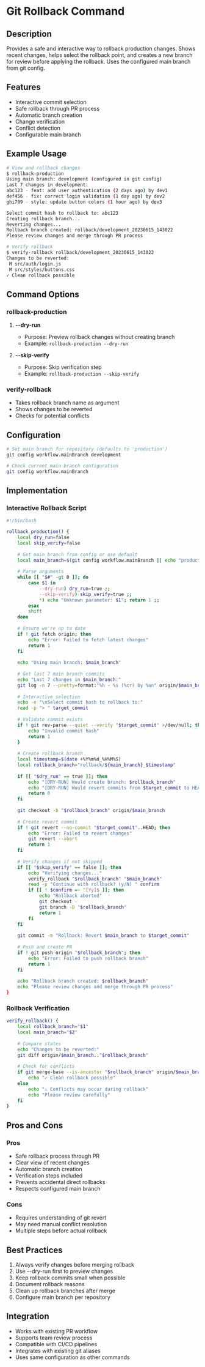 # Git Rollback Command

## Description
Provides a safe and interactive way to rollback production changes. Shows recent changes, helps select the rollback point, and creates a new branch for review before applying the rollback. Uses the configured main branch from git config.

## Features
- Interactive commit selection
- Safe rollback through PR process
- Automatic branch creation
- Change verification
- Conflict detection
- Configurable main branch

## Example Usage
```bash
# View and rollback changes
$ rollback-production
Using main branch: development (configured in git config)
Last 7 changes in development:
abc123 - feat: add user authentication (2 days ago) by dev1
def456 - fix: correct login validation (1 day ago) by dev2
ghi789 - style: update button colors (1 hour ago) by dev3

Select commit hash to rollback to: abc123
Creating rollback branch...
Reverting changes...
Rollback branch created: rollback/development_20230615_143022
Please review changes and merge through PR process

# Verify rollback
$ verify-rollback rollback/development_20230615_143022
Changes to be reverted:
 M src/auth/login.js
 M src/styles/buttons.css
✓ Clean rollback possible
```

## Command Options

### rollback-production
1. **--dry-run**
   - Purpose: Preview rollback changes without creating branch
   - Example: `rollback-production --dry-run`

2. **--skip-verify**
   - Purpose: Skip verification step
   - Example: `rollback-production --skip-verify`

### verify-rollback
- Takes rollback branch name as argument
- Shows changes to be reverted
- Checks for potential conflicts

## Configuration
```bash
# Set main branch for repository (defaults to 'production')
git config workflow.mainBranch development

# Check current main branch configuration
git config workflow.mainBranch
```

## Implementation

### Interactive Rollback Script
```bash
#!/bin/bash

rollback_production() {
    local dry_run=false
    local skip_verify=false
    
    # Get main branch from config or use default
    local main_branch=$(git config workflow.mainBranch || echo "production")
    
    # Parse arguments
    while [[ "$#" -gt 0 ]]; do
        case $1 in
            --dry-run) dry_run=true ;;
            --skip-verify) skip_verify=true ;;
            *) echo "Unknown parameter: $1"; return 1 ;;
        esac
        shift
    done
    
    # Ensure we're up to date
    if ! git fetch origin; then
        echo "Error: Failed to fetch latest changes"
        return 1
    fi
    
    echo "Using main branch: $main_branch"
    
    # Get last 7 main branch commits
    echo "Last 7 changes in $main_branch:"
    git log -n 7 --pretty=format:"%h - %s (%cr) by %an" origin/$main_branch
    
    # Interactive selection
    echo -e "\nSelect commit hash to rollback to:"
    read -p "> " target_commit
    
    # Validate commit exists
    if ! git rev-parse --quiet --verify "$target_commit" >/dev/null; then
        echo "Invalid commit hash"
        return 1
    }
    
    # Create rollback branch
    local timestamp=$(date +%Y%m%d_%H%M%S)
    local rollback_branch="rollback/${main_branch}_$timestamp"
    
    if [[ "$dry_run" == true ]]; then
        echo "[DRY-RUN] Would create branch: $rollback_branch"
        echo "[DRY-RUN] Would revert commits from $target_commit to HEAD"
        return 0
    fi
    
    git checkout -b "$rollback_branch" origin/$main_branch
    
    # Create revert commit
    if ! git revert --no-commit "$target_commit"..HEAD; then
        echo "Error: Failed to revert changes"
        git revert --abort
        return 1
    fi
    
    # Verify changes if not skipped
    if [[ "$skip_verify" == false ]]; then
        echo "Verifying changes..."
        verify_rollback "$rollback_branch" "$main_branch"
        read -p "Continue with rollback? (y/N) " confirm
        if [[ ! $confirm =~ ^[Yy]$ ]]; then
            echo "Rollback aborted"
            git checkout -
            git branch -D "$rollback_branch"
            return 1
        fi
    fi
    
    git commit -m "Rollback: Revert $main_branch to $target_commit"
    
    # Push and create PR
    if ! git push origin "$rollback_branch"; then
        echo "Error: Failed to push rollback branch"
        return 1
    fi
    
    echo "Rollback branch created: $rollback_branch"
    echo "Please review changes and merge through PR process"
}
```

### Rollback Verification
```bash
verify_rollback() {
    local rollback_branch="$1"
    local main_branch="$2"
    
    # Compare states
    echo "Changes to be reverted:"
    git diff origin/$main_branch.."$rollback_branch"
    
    # Check for conflicts
    if git merge-base --is-ancestor "$rollback_branch" origin/$main_branch; then
        echo "✓ Clean rollback possible"
    else
        echo "⚠️ Conflicts may occur during rollback"
        echo "Please review carefully"
    fi
}
```

## Pros and Cons

### Pros
- Safe rollback process through PR
- Clear view of recent changes
- Automatic branch creation
- Verification steps included
- Prevents accidental direct rollbacks
- Respects configured main branch

### Cons
- Requires understanding of git revert
- May need manual conflict resolution
- Multiple steps before actual rollback

## Best Practices

1. Always verify changes before merging rollback
2. Use --dry-run first to preview changes
3. Keep rollback commits small when possible
4. Document rollback reasons
5. Clean up rollback branches after merge
6. Configure main branch per repository

## Integration

- Works with existing PR workflow
- Supports team review process
- Compatible with CI/CD pipelines
- Integrates with existing git aliases
- Uses same configuration as other commands
